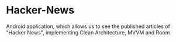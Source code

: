 # Hacker-News
Android application, which allows us to see the published articles of "Hacker News", implementing Clean Architecture, MVVM and Room
